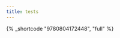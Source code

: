 ```yaml
---
title: tests
---
```

<!-- {% _shortcode "9780811228787", "cover" %} -->
{% _shortcode "9780804172448", "full" %}